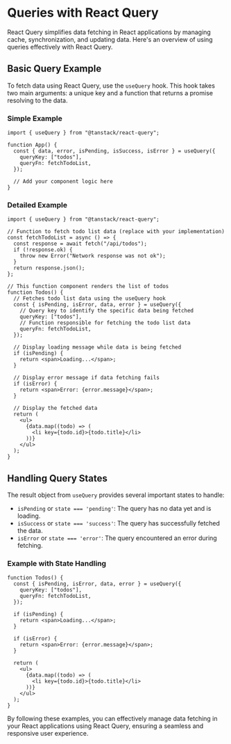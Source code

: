 # Queries with React Query

React Query simplifies data fetching in React applications by managing cache, synchronization, and updating data. Here's an overview of using queries effectively with React Query.

## Basic Query Example

To fetch data using React Query, use the `useQuery` hook. This hook takes two main arguments: a unique key and a function that returns a promise resolving to the data.

### Simple Example

```tsx
import { useQuery } from "@tanstack/react-query";

function App() {
  const { data, error, isPending, isSuccess, isError } = useQuery({
    queryKey: ["todos"],
    queryFn: fetchTodoList,
  });

  // Add your component logic here
}
```

### Detailed Example

```tsx
import { useQuery } from "@tanstack/react-query";

// Function to fetch todo list data (replace with your implementation)
const fetchTodoList = async () => {
  const response = await fetch("/api/todos");
  if (!response.ok) {
    throw new Error("Network response was not ok");
  }
  return response.json();
};

// This function component renders the list of todos
function Todos() {
  // Fetches todo list data using the useQuery hook
  const { isPending, isError, data, error } = useQuery({
    // Query key to identify the specific data being fetched
    queryKey: ["todos"],
    // Function responsible for fetching the todo list data
    queryFn: fetchTodoList,
  });

  // Display loading message while data is being fetched
  if (isPending) {
    return <span>Loading...</span>;
  }

  // Display error message if data fetching fails
  if (isError) {
    return <span>Error: {error.message}</span>;
  }

  // Display the fetched data
  return (
    <ul>
      {data.map((todo) => (
        <li key={todo.id}>{todo.title}</li>
      ))}
    </ul>
  );
}
```

## Handling Query States

The result object from `useQuery` provides several important states to handle:

- `isPending` or `state === 'pending'`: The query has no data yet and is loading.
- `isSuccess` or `state === 'success'`: The query has successfully fetched the data.
- `isError` or `state === 'error'`: The query encountered an error during fetching.

### Example with State Handling

```tsx
function Todos() {
  const { isPending, isError, data, error } = useQuery({
    queryKey: ["todos"],
    queryFn: fetchTodoList,
  });

  if (isPending) {
    return <span>Loading...</span>;
  }

  if (isError) {
    return <span>Error: {error.message}</span>;
  }

  return (
    <ul>
      {data.map((todo) => (
        <li key={todo.id}>{todo.title}</li>
      ))}
    </ul>
  );
}
```

By following these examples, you can effectively manage data fetching in your React applications using React Query, ensuring a seamless and responsive user experience.
